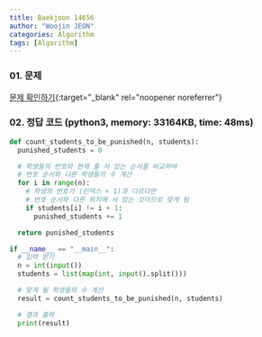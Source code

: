```yaml
---
title: Baekjoon 14656
author: "Woojin JEON"
categories: Algorithm
tags: [Algorithm]
---
```


### 01. 문제

[문제 확인하기](https://www.acmicpc.net/problem/1205){:target="_blank" rel="noopener noreferrer"}

### 02. 정답 코드 (python3, memory: 33164KB, time: 48ms)

```python
def count_students_to_be_punished(n, students):
  punished_students = 0

  # 학생들의 번호와 현재 줄 서 있는 순서를 비교하여
  # 번호 순서와 다른 학생들의 수 계산
  for i in range(n):
    # 학생의 번호가 (인덱스 + 1)과 다르다면
    # 번호 순서와 다른 위치에 서 있는 것이므로 맞게 됨
    if students[i] != i + 1:
      punished_students += 1

  return punished_students

if __name__ == "__main__":
  # 입력 받기
  n = int(input())
  students = list(map(int, input().split()))

  # 맞게 될 학생들의 수 계산
  result = count_students_to_be_punished(n, students)

  # 결과 출력
  print(result)
```
